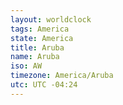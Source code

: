 ```yaml
---
layout: worldclock
tags: America
state: America
title: Aruba
name: Aruba
iso: AW
timezone: America/Aruba
utc: UTC -04:24
---
```


